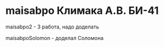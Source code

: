 # maisabpo Климака А.В. БИ-41
maisabpo2 - 3 работа, надо доделать

maisabpoSolomon - доделал Соломона 
